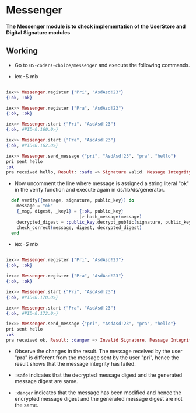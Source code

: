 # Messenger

**The Messenger module is to check implementation of the UserStore and Digital Signature
 modules**

## Working

* Go to `05-coders-choice/messenger` and execute the following commands.

* iex -S mix

~~~ elixir

iex>> Messenger.register {"Pri", "AsdAsd!23"}
{:ok, :ok}

iex>> Messenger.register {"Pra", "AsdAsd!23"}
{:ok, :ok}

iex>> Messenger.start {"Pri", "AsdAsd!23"}
{:ok, #PID<0.160.0>}

iex>> Messenger.start {"Pra", "AsdAsd!23"}
{:ok, #PID<0.162.0>}

iex>> Messenger.send_message {"pri", "AsdAsd!23", "pra", "hello"}
pri sent hello
:ok
pra received hello, Result: :safe => Signature valid. Message Integrity achieved.

~~~

* Now uncomment the line where message is assigned a string literal "ok" in the verify function
 and execute again in ds/lib/ds/generator.

```elixir
  def verify({message, signature, public_key}) do
    message = "ok"
    {_msg, digest, _key1} = {:ok, public_key}
                            |> hash_message(message)
    decrypted_digest = :public_key.decrypt_public(signature, public_key)
    check_correct(message, digest, decrypted_digest)
  end
```

* iex -S mix

~~~ elixir

iex>> Messenger.register {"Pri", "AsdAsd!23"}
{:ok, :ok}

iex>> Messenger.register {"Pra", "AsdAsd!23"}
{:ok, :ok}

iex>> Messenger.start {"Pri", "AsdAsd!23"}
{:ok, #PID<0.170.0>}

iex>> Messenger.start {"Pra", "AsdAsd!23"}
{:ok, #PID<0.172.0>}

iex>> Messenger.send_message {"pri", "AsdAsd!23", "pra", "hello"}
pri sent hello
:ok
pra received ok, Result: :danger => Invalid Signature. Message Integrity failed.

~~~

* Observe the changes in the result. The message received by the user "pra" is different from the message sent 
by the user "pri", hence the result shows that the message integrity has failed.

* `:safe` indicates that the decrypted message digest and the generated message digest are same.

* `:danger` indicates that the message has been modified and hence the encrypted message digest
and the generated message digest are not the same.
